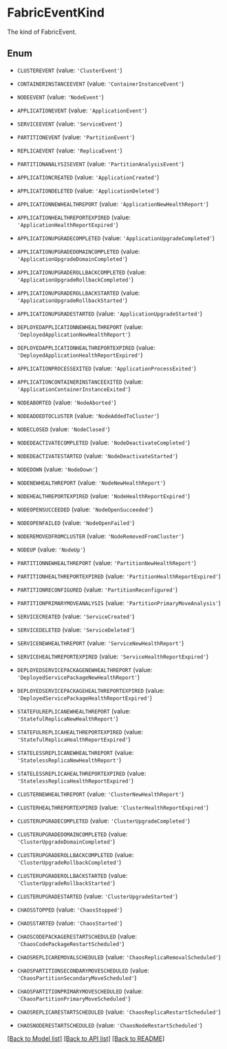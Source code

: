 # FabricEventKind

The kind of FabricEvent.

## Enum

* `CLUSTEREVENT` (value: `'ClusterEvent'`)

* `CONTAINERINSTANCEEVENT` (value: `'ContainerInstanceEvent'`)

* `NODEEVENT` (value: `'NodeEvent'`)

* `APPLICATIONEVENT` (value: `'ApplicationEvent'`)

* `SERVICEEVENT` (value: `'ServiceEvent'`)

* `PARTITIONEVENT` (value: `'PartitionEvent'`)

* `REPLICAEVENT` (value: `'ReplicaEvent'`)

* `PARTITIONANALYSISEVENT` (value: `'PartitionAnalysisEvent'`)

* `APPLICATIONCREATED` (value: `'ApplicationCreated'`)

* `APPLICATIONDELETED` (value: `'ApplicationDeleted'`)

* `APPLICATIONNEWHEALTHREPORT` (value: `'ApplicationNewHealthReport'`)

* `APPLICATIONHEALTHREPORTEXPIRED` (value: `'ApplicationHealthReportExpired'`)

* `APPLICATIONUPGRADECOMPLETED` (value: `'ApplicationUpgradeCompleted'`)

* `APPLICATIONUPGRADEDOMAINCOMPLETED` (value: `'ApplicationUpgradeDomainCompleted'`)

* `APPLICATIONUPGRADEROLLBACKCOMPLETED` (value: `'ApplicationUpgradeRollbackCompleted'`)

* `APPLICATIONUPGRADEROLLBACKSTARTED` (value: `'ApplicationUpgradeRollbackStarted'`)

* `APPLICATIONUPGRADESTARTED` (value: `'ApplicationUpgradeStarted'`)

* `DEPLOYEDAPPLICATIONNEWHEALTHREPORT` (value: `'DeployedApplicationNewHealthReport'`)

* `DEPLOYEDAPPLICATIONHEALTHREPORTEXPIRED` (value: `'DeployedApplicationHealthReportExpired'`)

* `APPLICATIONPROCESSEXITED` (value: `'ApplicationProcessExited'`)

* `APPLICATIONCONTAINERINSTANCEEXITED` (value: `'ApplicationContainerInstanceExited'`)

* `NODEABORTED` (value: `'NodeAborted'`)

* `NODEADDEDTOCLUSTER` (value: `'NodeAddedToCluster'`)

* `NODECLOSED` (value: `'NodeClosed'`)

* `NODEDEACTIVATECOMPLETED` (value: `'NodeDeactivateCompleted'`)

* `NODEDEACTIVATESTARTED` (value: `'NodeDeactivateStarted'`)

* `NODEDOWN` (value: `'NodeDown'`)

* `NODENEWHEALTHREPORT` (value: `'NodeNewHealthReport'`)

* `NODEHEALTHREPORTEXPIRED` (value: `'NodeHealthReportExpired'`)

* `NODEOPENSUCCEEDED` (value: `'NodeOpenSucceeded'`)

* `NODEOPENFAILED` (value: `'NodeOpenFailed'`)

* `NODEREMOVEDFROMCLUSTER` (value: `'NodeRemovedFromCluster'`)

* `NODEUP` (value: `'NodeUp'`)

* `PARTITIONNEWHEALTHREPORT` (value: `'PartitionNewHealthReport'`)

* `PARTITIONHEALTHREPORTEXPIRED` (value: `'PartitionHealthReportExpired'`)

* `PARTITIONRECONFIGURED` (value: `'PartitionReconfigured'`)

* `PARTITIONPRIMARYMOVEANALYSIS` (value: `'PartitionPrimaryMoveAnalysis'`)

* `SERVICECREATED` (value: `'ServiceCreated'`)

* `SERVICEDELETED` (value: `'ServiceDeleted'`)

* `SERVICENEWHEALTHREPORT` (value: `'ServiceNewHealthReport'`)

* `SERVICEHEALTHREPORTEXPIRED` (value: `'ServiceHealthReportExpired'`)

* `DEPLOYEDSERVICEPACKAGENEWHEALTHREPORT` (value: `'DeployedServicePackageNewHealthReport'`)

* `DEPLOYEDSERVICEPACKAGEHEALTHREPORTEXPIRED` (value: `'DeployedServicePackageHealthReportExpired'`)

* `STATEFULREPLICANEWHEALTHREPORT` (value: `'StatefulReplicaNewHealthReport'`)

* `STATEFULREPLICAHEALTHREPORTEXPIRED` (value: `'StatefulReplicaHealthReportExpired'`)

* `STATELESSREPLICANEWHEALTHREPORT` (value: `'StatelessReplicaNewHealthReport'`)

* `STATELESSREPLICAHEALTHREPORTEXPIRED` (value: `'StatelessReplicaHealthReportExpired'`)

* `CLUSTERNEWHEALTHREPORT` (value: `'ClusterNewHealthReport'`)

* `CLUSTERHEALTHREPORTEXPIRED` (value: `'ClusterHealthReportExpired'`)

* `CLUSTERUPGRADECOMPLETED` (value: `'ClusterUpgradeCompleted'`)

* `CLUSTERUPGRADEDOMAINCOMPLETED` (value: `'ClusterUpgradeDomainCompleted'`)

* `CLUSTERUPGRADEROLLBACKCOMPLETED` (value: `'ClusterUpgradeRollbackCompleted'`)

* `CLUSTERUPGRADEROLLBACKSTARTED` (value: `'ClusterUpgradeRollbackStarted'`)

* `CLUSTERUPGRADESTARTED` (value: `'ClusterUpgradeStarted'`)

* `CHAOSSTOPPED` (value: `'ChaosStopped'`)

* `CHAOSSTARTED` (value: `'ChaosStarted'`)

* `CHAOSCODEPACKAGERESTARTSCHEDULED` (value: `'ChaosCodePackageRestartScheduled'`)

* `CHAOSREPLICAREMOVALSCHEDULED` (value: `'ChaosReplicaRemovalScheduled'`)

* `CHAOSPARTITIONSECONDARYMOVESCHEDULED` (value: `'ChaosPartitionSecondaryMoveScheduled'`)

* `CHAOSPARTITIONPRIMARYMOVESCHEDULED` (value: `'ChaosPartitionPrimaryMoveScheduled'`)

* `CHAOSREPLICARESTARTSCHEDULED` (value: `'ChaosReplicaRestartScheduled'`)

* `CHAOSNODERESTARTSCHEDULED` (value: `'ChaosNodeRestartScheduled'`)

[[Back to Model list]](../README.md#documentation-for-models) [[Back to API list]](../README.md#documentation-for-api-endpoints) [[Back to README]](../README.md)


